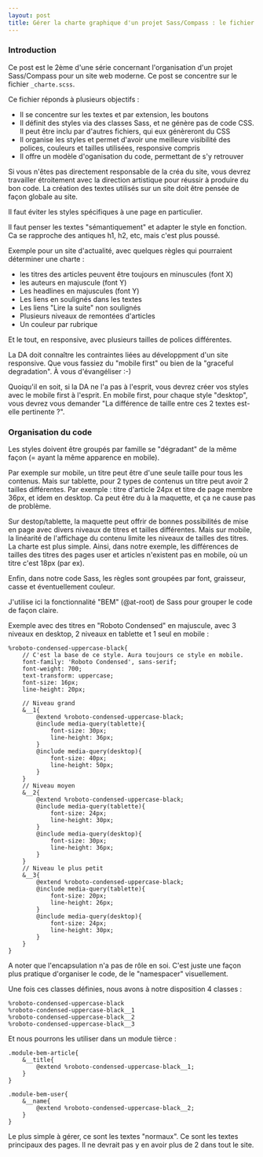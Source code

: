 ```yaml
---
layout: post
title: Gérer la charte graphique d'un projet Sass/Compass : le fichier _charte.scss (Article en cours de rédaction)
---
```


### Introduction

Ce post est le 2ème d'une série concernant l'organisation d'un projet Sass/Compass pour un site web moderne. Ce post se concentre sur le fichier ``_charte.scss``.

Ce fichier réponds à plusieurs objectifs :

- Il se concentre sur les textes et par extension, les boutons
- Il définit des styles via des classes Sass, et ne génère pas de code CSS. Il peut être inclu par d'autres fichiers, qui eux génèreront du CSS
- Il organise les styles et permet d'avoir une meilleure visibilité des polices, couleurs et tailles utilisées, responsive compris
- Il offre un modèle d'oganisation du code, permettant de s'y retrouver

Si vous n'êtes pas directement responsable de la créa du site, vous devrez travailler étroitement avec la direction artistique pour réussir à produire du bon code. La création des textes utilisés sur un site doit être pensée de façon globale au site.

Il faut éviter les styles spécifiques à une page en particulier. 

Il faut penser les textes "sémantiquement" et adapter le style en fonction. Ca se rapproche des antiques h1, h2, etc, mais c'est plus poussé.

Exemple pour un site d'actualité, avec quelques règles qui pourraient déterminer une charte :

- les titres des articles peuvent être toujours en minuscules (font X)
- les auteurs en majuscule (font Y)
- Les headlines en majuscules (font Y)
- Les liens en soulignés dans les textes
- Les liens "Lire la suite" non soulignés
- Plusieurs niveaux de remontées d'articles
- Un couleur par rubrique

Et le tout, en responsive, avec plusieurs tailles de polices différentes.

La DA doit connaître les contraintes liées au développment d'un site responsive. Que vous fassiez du "mobile first" ou bien de la "graceful degradation". À vous d'évangéliser :-)

Quoiqu'il en soit, si la DA ne l'a pas à l'esprit, vous devrez créer vos styles avec le mobile first à l'esprit. En mobile first, pour chaque style "desktop", vous devrez vous demander "La différence de taille entre ces 2 textes est-elle pertinente ?".

### Organisation du code

Les styles doivent être groupés par famille se "dégradant" de la même façon (= ayant la même apparence en mobile).

Par exemple sur mobile, un titre peut être d'une seule taille pour tous les contenus. Mais sur tablette, pour 2 types de contenus un titre peut avoir 2 tailles différentes. Par exemple : titre d'article 24px et titre de page membre 36px, et idem en desktop. Ca peut être du à la maquette, et ça ne cause pas de problème.

Sur destop/tablette, la maquette peut offrir de bonnes possibilités de mise en page avec divers niveaux de titres et tailles différentes. Mais sur mobile, la linéarité de l'affichage du contenu limite les niveaux de tailles des titres. La charte est plus simple. Ainsi, dans notre exemple, les différences de tailles des titres des pages user et articles n'existent pas en mobile, où un titre c'est 18px (par ex).

Enfin, dans notre code Sass, les règles sont groupées par font, graisseur, casse et éventuellement couleur.

J'utilise ici la fonctionnalité "BEM" (@at-root) de Sass pour grouper le code de façon claire.

Exemple avec des titres en "Roboto Condensed" en majuscule, avec 3 niveaux en desktop, 2 niveaux en tablette et 1 seul en mobile :

    %roboto-condensed-uppercase-black{
        // C'est la base de ce style. Aura toujours ce style en mobile.
        font-family: 'Roboto Condensed', sans-serif;
        font-weight: 700;
        text-transform: uppercase;
        font-size: 16px;
        line-height: 20px;
        
        // Niveau grand
        &__1{
            @extend %roboto-condensed-uppercase-black;
            @include media-query(tablette){
                font-size: 30px;
                line-height: 36px;
            }
            @include media-query(desktop){
                font-size: 40px;
                line-height: 50px;
            }
        }
        // Niveau moyen
        &__2{
            @extend %roboto-condensed-uppercase-black;
            @include media-query(tablette){
                font-size: 24px;
                line-height: 30px;
            }
            @include media-query(desktop){
                font-size: 30px;
                line-height: 36px;
            }
        }
        // Niveau le plus petit
        &__3{
            @extend %roboto-condensed-uppercase-black;
            @include media-query(tablette){
                font-size: 20px;
                line-height: 26px;
            }
            @include media-query(desktop){
                font-size: 24px;
                line-height: 30px;
            }
        }
    }

A noter que l'encapsulation n'a pas de rôle en soi. C'est juste une façon plus pratique d'organiser le code, de le "namespacer" visuellement.

Une fois ces classes définies, nous avons à  notre disposition 4 classes : 

    %roboto-condensed-uppercase-black
    %roboto-condensed-uppercase-black__1
    %roboto-condensed-uppercase-black__2
    %roboto-condensed-uppercase-black__3

Et nous pourrons les utiliser dans un module tièrce : 

    .module-bem-article{
        &__title{
            @extend %roboto-condensed-uppercase-black__1;
        }
    }
    
    .module-bem-user{
        &__name{
            @extend %roboto-condensed-uppercase-black__2;
        }
    }
    




Le plus simple à gérer, ce sont les textes "normaux". Ce sont les textes principaux des pages. Il ne devrait pas y en avoir plus de 2 dans tout le site.






